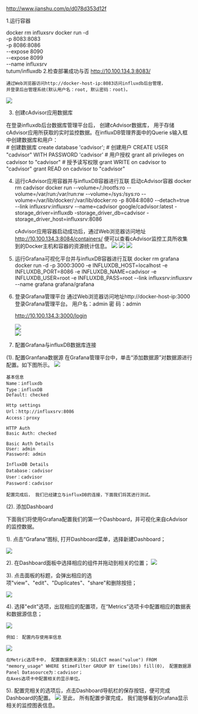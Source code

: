 http://www.jianshu.com/p/d078d353d12f

1.运行容器

docker rm influxsrv
docker run -d \
   -p 8083:8083 \
   -p 8086:8086 \
   --expose 8090 \
   --expose 8099 \
   --name influxsrv \
   tutum/influxdb
2.检查部署成功与否
    http://10.100.134.3:8083/
    
    通过Web浏览器访问http://docker-host-ip:8083访问influxdb后台管理，
    并登录后台管理系统(默认用户名：root, 默认密码：root)。
    
   ![](images/Snip20170913_19.png)

3. 创建cAdvisor应用数据库

在登录influxdb后台数据库管理平台后， 创建cAdvisor数据库，
 用于存储cAdvisor应用所获取的实时监控数据。在influxDB管理界面中的Querie s输入框中创建数据库和用户：   
    # 创建数据库
    create database 'cadvisor'; 
    # 创建用户 
    CREATE USER "cadvisor" WITH PASSWORD 'cadvisor'
    # 用户授权
    grant all privileges on cadvisor to "cadvisor"
    # 授予读写权限
    grant WRITE on cadvisor to "cadvisor"
    grant READ on cadvisor to "cadvisor"

4. 运行cAdvisor应用容器并与influxDB容器进行互联
    启动cAdvisor容器
    docker rm cadvisor
    docker run  --volume=/:/rootfs:ro  --volume=/var/run:/var/run:rw  --volume=/sys:/sys:ro   --volume=/var/lib/docker/:/var/lib/docker:ro  -p 8084:8080  --detach=true --link influxsrv:influxsrv --name=cadvisor  google/cadvisor:latest  -storage_driver=influxdb  -storage_driver_db=cadvisor  -storage_driver_host=influxsrv:8086
    
    cAdvisor应用容器启动成功后，通过Web浏览器访问地址
    http://10.100.134.3:8084/containers/
    便可以查看cAdvisor监控工具所收集到的Docker主机和容器的资源统计信息。
       ![](images/Snip20170913_20.png)
       ![](images/Snip20170913_21.png)
       ![](images/Snip20170913_22.png)


5. 运行Grafana可视化平台并与influxDB容器进行互联
    docker rm  grafana
    docker run -d -p 3000:3000  -e INFLUXDB_HOST=localhost -e INFLUXDB_PORT=8086 -e INFLUXDB_NAME=cadvisor -e INFLUXDB_USER=root  -e INFLUXDB_PASS=root  --link influxsrv:influxsrv  --name grafana  grafana/grafana
6. 登录Grafana管理平台
    通过Web浏览器访问地址http://docker-host-ip:3000登录Grafana管理平台。
    用户名：admin
    密 码：admin
    
    http://10.100.134.3:3000/login

   ![](images/Snip20170913_23.png)  
   ![](images/Snip20170914_24.png)


7. 配置Grafana与influxDB数据库连接

(1). 配置Granfana数据源
在Grafana管理平台中，单击“添加数据源”对数据源进行配置。如下图所示。
   ![](images/Snip20170914_25.png)
 ```
 基本信息
 Name：influxdb
 Type：influxDB
 Default: checked
 
 Http settings
 Url：http://influxsrv:8086
 Access：proxy
 
 HTTP Auth
 Basic Auth: checked
 
 Basic Auth Details
 User: admin
 Password: admin
 
 InfluxDB Details
 Database：cadvisor
 User：cadvisor
 Password：cadvisor
 
 配置完成后， 我们已经建立与influxDB的连接，下面我们将其进行测试。

```  
(2). 添加Dashboard

下面我们将使用Grafana配置我们的第一个Dashboard，并可视化来自cAdvisor的监控数据。

1). 点击“Grafana”图标, 打开Dashboard菜单，选择新建Dashboard；

   ![](images/2066703-7f8254817e39899e.png)

2). 在Dashboard面板中选择相应的组件并拖动到相关的位置；
   ![](images/2066703-6426022b7baf412c.png)

3). 点击面板的标题，会弹出相应的选项"view"、"edit"、"Duplicates"、"share"和删除按扭；

   ![](images/2066703-3f78211ca0957985.png)

4). 选择"edit"选项，出现相应的配置项，在“Metrics”选项卡中配置相应的数据表和数据源信息；

   ![](images/2066703-51990d2f1c92b06d.png)

    例如： 配置内存使用率信息
   ![](images/2066703-0abd8bd549ef9e74.png)

    在Metric选项卡中， 配置数据表来源为：SELECT mean("value") FROM "memory_usage" WHERE $timeFilter GROUP BY time(10s) fill(0)， 配置数据源Panel Datasource为：cadvisor；
    在Axes选项卡中配置相关的显示单位。
5). 配置完相关的选项后，点击Dashboard导航栏的保存按钮，便可完成Dashboard的配置。
   ![](images/2066703-5cabab1076e710a0.png)
   至此， 所有配置步骤完成， 我们能够看到Grafana显示相关的监控图表信息。